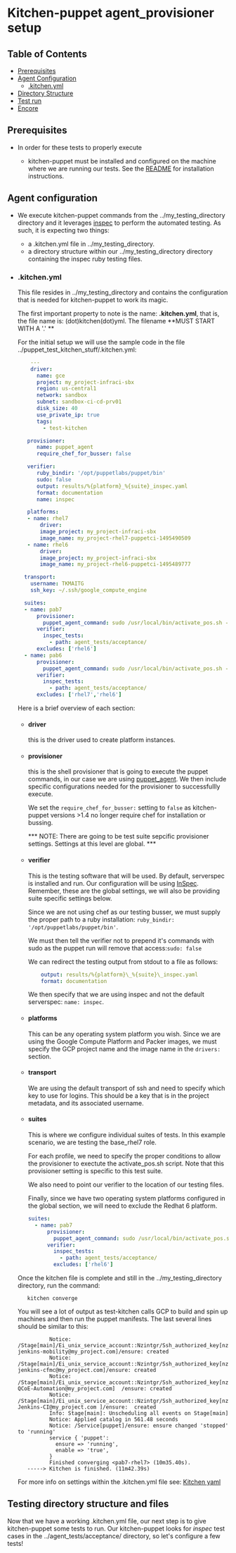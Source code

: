 # Kitchen-puppet agent_provisioner setup

## Table of Contents

- [Prerequisites](#prerequisites)
- [Agent Configuration](#agent-configuration)
  - [.kitchen.yml](#kitchen.yml)
- [Directory Structure](#testing-directory-structure-and-files)
- [Test run](#run-the-test)
- [Encore](#encore)

## Prerequisites

- In order for these tests to properly execute

  - kitchen-puppet must be installed and configured on the machine where
    we are running our tests. See the [README](../README.md) for installation instructions.

## Agent configuration

- We execute kitchen-puppet commands from the ../my\_testing\_directory directory and it
  leverages [inspec](http://inspec.io/) to perform the automated testing. As such,
  it is expecting two things:

  - a .kitchen.yml file in ../my\_testing\_directory.
  - a directory structure within our ../my\_testing\_directory directory containing the inspec ruby testing files.

- ### .kitchen.yml

  This file resides in ../my\_testing\_directory and contains the configuration that is needed
  for kitchen-puppet to work its magic.

  The first important property to note is the name: **.kitchen.yml**, that is, the file name is: (dot)kitchen(dot)yml.
  The filename **MUST START WITH A '.' **

  For the initial setup we will use the sample code in the file ../puppet_test_kitchen_stuff/.kitchen.yml:

  ```yaml
      ---
      driver:
        name: gce
        project: my_project-infraci-sbx
        region: us-central1
        network: sandbox
        subnet: sandbox-ci-cd-prv01
        disk_size: 40
        use_private_ip: true
        tags:
          - test-kitchen

     provisioner:
        name: puppet_agent
        require_chef_for_busser: false

     verifier:
        ruby_bindir: '/opt/puppetlabs/puppet/bin'
        sudo: false
        output: results/%{platform}_%{suite}_inspec.yaml
        format: documentation
        name: inspec

     platforms:
     - name: rhel7
         driver:
         image_project: my_project-infraci-sbx
         image_name: my_project-rhel7-puppetci-1495490509
     - name: rhel6
         driver:
         image_project: my_project-infraci-sbx
         image_name: my_project-rhel6-puppetci-1495489777

    transport:
      username: TKMAITG
      ssh_key: ~/.ssh/google_compute_engine

    suites:
    - name: pab7
        provisioner:
          puppet_agent_command: sudo /usr/local/bin/activate_pos.sh --pup-env nonprod --server puppet.my_project.com --ca-server puppetmom.my_project.com --location gcp_central_us --flavor base --role base_rhel7 --fact-env nonprod
        verifier:
          inspec_tests:
            - path: agent_tests/acceptance/
        excludes: ['rhel6']
    - name: pab6
        provisioner:
          puppet_agent_command: sudo /usr/local/bin/activate_pos.sh --pup-env nonprod --server puppet.my_project.com --ca-server puppetmom.my_project.com --location gcp_central_us --flavor base --role base_rhel6 --fact-env nonprod
        verifier:
          inspec_tests:
            - path: agent_tests/acceptance/
        excludes: ['rhel7','rhel6']
  ```

  Here is a brief overview of each section:

  - #### driver
    this is the driver used to create platform instances.

  - #### provisioner

    this is the shell provisioner that is going to execute the puppet commands, in our case
    we are using [puppet_agent](https://github.com/neillturner/kitchen-puppet/blob/master/provisioner_options.md). We then
    include specific configurations needed for the provisioner to successfullly execute.

    We set the `require_chef_for_busser:` setting to `false` as kitchen-puppet versions >1.4 no longer require chef for installation or bussing.

    *** NOTE: There are going to be test suite sepcific provisioner settings. Settings at this level are global. ***

  - #### verifier
    This is the testing software that will be used. By default, serverspec is installed and run. Our configuration will be using [InSpec](https://www.inspec.io/). Remember, these are the global settings, we will also be providing suite specific settings below.

    Since we are not using chef as our testing busser, we must supply the proper path to a ruby installation: `ruby_bindir: '/opt/puppetlabs/puppet/bin'`.

    We must then tell the verifier not to prepend it's commands with sudo as the puppet run will remove that access:`sudo: false`

    We can redirect the testing output from stdout to a file as follows:

    ```yaml
        output: results/%{platform}\_%{suite}\_inspec.yaml
        format: documentation
    ```

    We then specify that we are using inspec and not the default serverspec: `name: inspec`.

  - #### platforms
    This can be any operating system platform you wish. Since we are using the Google Compute Platform and Packer images, we must specify the GCP project name and the image name in the `drivers:` section.

  - #### transport
    We are using the default transport of ssh and need to specify which key to use for logins. This should be a key that is in the project metadata, and its associated username.

  - #### suites
    This is where we configure individual suites of tests. In this example scenario, we are testing the base_rhel7 role.

    For each profile, we need to specify the proper conditions to allow the provisioner to exectute the activate_pos.sh script. Note that this provisioner setting is specific to this test suite.

    We also need to point our verifier to the location of our testing files.

    Finally, since we have two operating system platforms configured in the global section, we will need to exclude the Redhat 6 platform.

    ```yaml
    suites:
      - name: pab7
          provisioner:
            puppet_agent_command: sudo /usr/local/bin/activate_pos.sh --pup-env nonprod --server puppet.my_project.com --ca-server puppetmom.my_project.com --location gcp_central_us --flavor base --role base_rhel7 --fact-env nonprod
          verifier:
            inspec_tests:
              - path: agent_tests/acceptance/
            excludes: ['rhel6']
    ```

  Once the kitchen file is complete and still in the ../my\_testing\_directory directory,
  run the command:

  ```shell
     kitchen converge
  ```

  You will see a lot of output as test-kitchen calls GCP to build and spin up machines and then run the puppet manifests. The last several lines should be similar to this:

   ```shell
             Notice: /Stage[main]/Ei_unix_service_account::Nzintgr/Ssh_authorized_key[nzintgr-jenkins-mobility@my_project.com]/ensure: created
             Notice: /Stage[main]/Ei_unix_service_account::Nzintgr/Ssh_authorized_key[nzintgr-jenkins-cfmc@my_project.com]/ensure: created
             Notice: /Stage[main]/Ei_unix_service_account::Nzintgr/Ssh_authorized_key[nzintgr-QCoE-Automation@my_project.com]  /ensure: created
             Notice: /Stage[main]/Ei_unix_service_account::Nzintgr/Ssh_authorized_key[nzintgr-Jenkins-CI@my_project.com ]/ensure:  created
             Info: Stage[main]: Unscheduling all events on Stage[main]
             Notice: Applied catalog in 561.48 seconds
             Notice: /Service[puppet]/ensure: ensure changed 'stopped' to 'running'
             service { 'puppet':
               ensure => 'running',
               enable => 'true',
             }
             Finished converging <pab7-rhel7> (10m35.40s).
      -----> Kitchen is finished. (11m42.39s)
     ```

  For more info on settings within the .kitchen.yml file see: [Kitchen yaml](https://docs.chef.io/config_yml_kitchen.html)

## Testing directory structure and files

Now that we have a working .kitchen.yml file, our next step is to give kitchen-puppet some tests to run.
Our kitchen-puppet looks for _inspec_ test cases in the ../agent_tests/acceptance/ directory, so let's configure a few tests!
